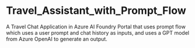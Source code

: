 # Travel_Assistant_with_Prompt_Flow
A Travel Chat Application in Azure AI Foundry Portal that uses prompt flow which uses a user prompt and chat history as inputs, and uses a GPT model from Azure OpenAI to generate an output.
